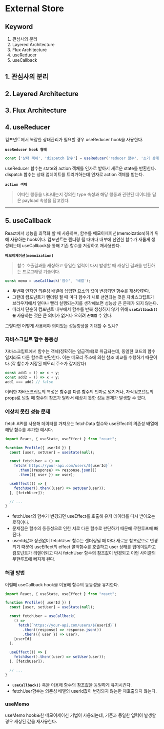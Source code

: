 # External Store

## Keyword

1. 관심사의 분리
2. Layered Architecture
3. Flux Architecture
4. useReducer
5. useCallback

## 1. 관심사의 분리

## 2. Layered Architecture

## 3. Flux Architecture

## 4. useReducer

컴포넌트에서 복잡한 상태관리가 필요할 경우 useReducer hook을 사용한다.

**`useReducer hook 형태`**

```jsx
const ['상태 객체', 'dispatch 함수'] = useReducer('reducer 함수', '초기 상태', '초기 함수');
```

useReducer 함수는 state와 action 객체를 인자로 받아서 새로운 state를 반환한다. dispatch 함수는 상태 업데이트를 트리거하는데 인자로 action 객체를 받는다.

**`action 객체`**

> 어떠한 행동을 나타내는지 정의한 type 속성과 해당 행동과 관련된 데이터를 담은 payload 속성을 담고있다.

---

## 5. useCallback

React에서 성능을 최적화 할 때 사용하며, 함수를 메모이제이션(memoization)하기 위해 사용하는 hook이다.
컴포넌트는 렌더링 될 때마다 내부에 선언한 함수가 새롭게 생성되는데 useCallback을 통해 기존 함수를 저장하고 재사용한다.

**`메모이제이션(memoization)`**

> 함수 호출결과를 캐싱하고 동일한 입력이 다시 발생할 때 캐싱된 결과를 반환하는 프로그래밍 기술이다.

```jsx
const memo = useCallback('함수', '배열');
```

- 두번째 인자인 의존성 배열에 삽입한 요소의 값이 변경되면 함수를 재선언한다.
- 그런데 컴포넌트가 렌더링 될 때 마다 함수가 새로 선언되는 것은 자바스크립트가 브라우저에서 얼마나 빨리 실행되는지를 생각해보면 성능상 큰 문제가 되지 않는다.
- 따라서 단순히 컴포넌트 내부에서 함수를 반복 생성하지 않기 위해 **`useCallback()을`** 사용하는 것은 큰 의미가 없거나 오히려 **`손해일`** 수 있다.

그렇다면 어떻게 사용해야 의미있는 성능향상을 기대할 수 있나?

### 자바스크립트 함수 동등성

자바스크립트에서 함수는 객체(정확히는 일급객체)로 취급되는데, 동일한 코드의 함수일지라도 다른 함수로 판단한다. 이는 메모리 주소에 의한 참조 비교를 수행하기 때문이다.(각 함수가 저장된 메모리 주소가 같지않다)

```javascript
const add1 = () => x + y; 
const add2 = () => x + y; 
add1 === add2 // false
```

이러한 자바스크립트의 특성은 함수를 다른 함수의 인자로 넘기거나, 자식컴포넌트의 props로 넘길 때 함수의 참조가 달라서 예상치 못한 성능 문제가 발생할 수 있다.

### 예상치 못한 성능 문제

fetch API를 사용해 데이터를 가져오는 fetchData 함수와 useEffect의 의존성 배열에 해당 함수를 추가한 예시다.

```jsx
import React, { useState, useEffect } from "react";

function Profile({ userId }) {
  const [user, setUser] = useState(null);

  const fetchUser = () =>
    fetch(`https://your-api.com/users/${userId}`)
      .then((response) => response.json())
      .then(({ user }) => user);

  useEffect(() => {
    fetchUser().then((user) => setUser(user));
  }, [fetchUser]);

  // ...
}
```

- fetchUser의 함수가 변경되면 useEffect를 호출해 유저 데이터를 다시 받아오는 로직이다.
- 문제점은 함수의 동등성으로 인한 서로 다른 함수로 판단하기 때문에 무한루프에 빠진다.
- userId값과 상관없이 fetchUser 함수는 렌더링될 때 마다 새로운 참조값으로 변경되기 때문에 useEffect의 effect 콜백함수를 호출하고 user 상태를 업데이트하고 컴포넌트가 리렌더되고 다시 fetchUser 함수의 참조값이 변경되고 이런 사이클의 무한루프에 빠지게 된다.

### 해결 방법

이럴때 useCallback hook을 이용해 함수의 동등성을 유지한다.

```jsx
import React, { useState, useEffect } from "react";

function Profile({ userId }) {
  const [user, setUser] = useState(null);

  const fetchUser = useCallback(
    () =>
      fetch(`https://your-api.com/users/${userId}`)
        .then((response) => response.json())
        .then(({ user }) => user),
    [userId]
  );

  useEffect(() => {
    fetchUser().then((user) => setUser(user));
  }, [fetchUser]);

  // ...
}
```

- **`useCallback()`** 훅을 이용해 함수의 참조값을 동일하게 유지시킨다.
- fetchUser함수는 의존성 배열의 userId값이 변경되지 않는한 재호출되지 않는다.

### useMemo

useMemo hook또한 메모이제이션 기법이 사용되는데, 기존과 동일한 입력이 발생할 경우 캐싱된 값을 재사용한다.
